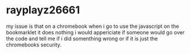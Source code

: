 # rayplayz26661
my issue is that on a chromebook when i go to use the
javascript on the bookmarklet it does nothing
i would appericiate if someone would go over the
code and tell me if i did somenthing wrong or
if it is just the chromebooks security.
